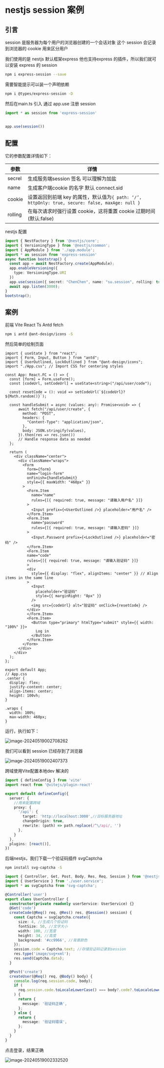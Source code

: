 # nestjs session 案例

## 引言

session 是服务器为每个用户的浏览器创建的一个会话对象 这个 session 会记录到浏览器的 cookie 用来区分用户

我们使用的是 nestjs 默认框架express 他也支持express 的插件，所以我们就可以安装 express 的 session

```bash
npm i express-session --save
```

需要智能提示可以装一个声明依赖

```bash
npm i @types/express-session -D
```

然后在main.ts 引入 通过 app.use 注册 session

```typescript
import * as session from 'express-session'
 
 
app.use(session())
```

## 配置

它的参数配置详情如下：

| 参数    | 详情                                                         |
| ------- | ------------------------------------------------------------ |
| secrel  | 生成服务端session 签名 可以理解为加盐                        |
| name    | 生成客户端cookie 的名字 默认 connect.sid                     |
| cookie  | 设置返回到前端 key 的属性，默认值为`{ path: ‘/’, httpOnly: true, secure: false, maxAge: null }` |
| rolling | 在每次请求时强行设置 cookie，这将重置 cookie 过期时间(默认:false) |

nestjs 配置

```typescript
import { NestFactory } from '@nestjs/core';
import { VersioningType } from '@nestjs/common';
import { AppModule } from './app.module';
import * as session from 'express-session'
async function bootstrap() {
  const app = await NestFactory.create(AppModule);
  app.enableVersioning({
    type: VersioningType.URI
  })
  app.use(session({ secret: "ChenChen", name: "su.session", rolling: true, cookie: { maxAge: null } }))
  await app.listen(3000);
}
bootstrap();
```

## 案例

前端 Vite React Ts Antd fetch

```bash
npm i antd @ant-design/icons -S
```

然后简单的绘制页面

```tsx
import { useState } from "react";
import { Form, Input, Button } from "antd";
import { UserOutlined, LockOutlined } from "@ant-design/icons";
import "./App.css"; // Import CSS for centering styles

const App: React.FC = () => {
  const [form] = Form.useForm();
  const [codeUrl, setCodeUrl] = useState<string>("/api/user/code");

  const resetCode = (): void => setCodeUrl(`${codeUrl}?${Math.random()}`);

  const handleSubmit = async (values: any): Promise<void> => {
      await fetch("/api/user/create", {
        method: "POST",
        headers: {
          "Content-Type": "application/json",
        },
        body: JSON.stringify(values),
      }).then(res => res.json())
      // Handle response data as needed
  };

  return (
    <div className="center">
      <div className="wraps">
        <Form
          form={form}
          name="login-form"
          onFinish={handleSubmit}
          style={{ maxWidth: "460px" }}
        >
          <Form.Item
            name="name"
            rules={[{ required: true, message: "请输入用户名" }]}
          >
            <Input prefix={<UserOutlined />} placeholder="用户名" />
          </Form.Item>
          <Form.Item
            name="password"
            rules={[{ required: true, message: "请输入密码" }]}
          >
            <Input.Password prefix={<LockOutlined />} placeholder="密码" />
          </Form.Item>
          <Form.Item
          name="code"
          rules={[{ required: true, message: "请输入验证码" }]}
          >
          <div
            style={{ display: "flex", alignItems: "center" }} // Align items in the same line
          >
            <Input
              placeholder="验证码"
              style={{ marginRight: "8px" }}
            />
            <img src={codeUrl} alt="验证码" onClick={resetCode} />
          </div>
          </Form.Item>
          <Form.Item>
            <Button type="primary" htmlType="submit" style={{ width: "100%" }}>
              Log in
            </Button>
          </Form.Item>
        </Form>
      </div>
    </div>
  );
};

export default App;
// App.css
.center {
  display: flex;
  justify-content: center;
  align-items: center;
  height: 100vh;
}

.wraps {
  width: 100%;
  max-width: 460px;
}
```

运行，执行如下：

![image-20240519002708262](https://chen-1320883525.cos.ap-chengdu.myqcloud.com/img/image-20240519002708262.png)

 我们可以看到 session 已经存到了浏览器

![image-20240519002407373](https://chen-1320883525.cos.ap-chengdu.myqcloud.com/img/image-20240519002407373.png)

跨域使用Vite配置本地dev 解决的

```typescript
import { defineConfig } from 'vite'
import react from '@vitejs/plugin-react'

export default defineConfig({
  server: {
    //用来配置跨域
    proxy: {
      '/api': {
        target: 'http://localhost:3000',//目标服务器地址
        changeOrigin: true,
        rewrite: (path) => path.replace(/^\/api/, '')
      },
    }
  },
  plugins: [react()],
})
```

后端nestjs，我们下载一个验证码插件 svgCaptcha

```bash
npm install svg-captcha -S
```

```typescript
import { Controller, Get, Post, Body, Res, Req, Session } from '@nestjs/common';
import { UserService } from './user.service';
import * as svgCaptcha from 'svg-captcha';

@Controller('user')
export class UserController {
  constructor(private readonly userService: UserService) {}
  @Get('code')
  createCode(@Req() req, @Res() res, @Session() session) {
    const Captcha = svgCaptcha.create({
      size: 4, //生成几个验证码
      fontSize: 50, //文字大小
      width: 100, //宽度
      height: 34, //高度
      background: '#cc9966', //背景颜色
    });
    session.code = Captcha.text; //存储验证码记录到session
    res.type('image/svg+xml');
    res.send(Captcha.data);
  }

  @Post('create')
  createUser(@Req() req, @Body() body) {
    console.log(req.session.code, body);
    if (
      req.session.code.toLocaleLowerCase() === body?.code?.toLocaleLowerCase()
    ) {
      return {
        message: '验证码正确',
      };
    } else {
      return {
        message: '验证码错误',
      };
    }
  }
}
```

点击登录，结果正确

![image-20240519002332520](https://chen-1320883525.cos.ap-chengdu.myqcloud.com/img/image-20240519002332520.png)